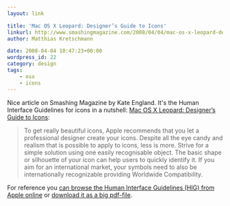 ```yaml
---
layout: link

title: 'Mac OS X Leopard: Designer’s Guide to Icons'
linkurl: http://www.smashingmagazine.com/2008/04/04/mac-os-x-leopard-designers-guide-to-icons
author: Matthias Kretschmann

date: 2008-04-04 10:47:23+00:00
wordpress_id: 22
category: design
tags:
    - osx
    - icons
---
```


Nice article on Smashing Magazine by Kate England. It's the Human Interface Guidelines for icons in a nutshell: [Mac OS X Leopard: Designer’s Guide to Icons](http://www.smashingmagazine.com/2008/04/04/mac-os-x-leopard-designers-guide-to-icons):

> To get really beautiful icons, Apple recommends that you let a professional designer create your icons. Despite all the eye candy and realism that is possible to apply to icons, less is more. Strive for a simple solution using one easily recognisable object. The basic shape or silhouette of your icon can help users to quickly identify it. If you aim for an international market, your symbols need to also be internationally recognizable providing Worldwide Compatibility.

For reference you [can browse the Human Interface Guidelines (HIG) from Apple online](http://developer.apple.com/documentation/UserExperience/Conceptual/OSXHIGuidelines/XHIGIntro/chapter_1_section_1.html) or [download it as a big pdf-file](http://developer.apple.com/documentation/UserExperience/Conceptual/OSXHIGuidelines/OSXHIGuidelines.pdf).
